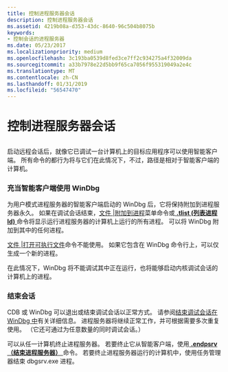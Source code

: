 ```yaml
---
title: 控制进程服务器会话
description: 控制进程服务器会话
ms.assetid: 4219b08a-d353-43dc-8640-96c504b8075b
keywords:
- 控制会话的进程服务器
ms.date: 05/23/2017
ms.localizationpriority: medium
ms.openlocfilehash: 3c193ba0539d8fed3ce7ff2c934275a4f32009da
ms.sourcegitcommit: a33b7978e22d5bb9f65ca7056f955319049a2e4c
ms.translationtype: MT
ms.contentlocale: zh-CN
ms.lasthandoff: 01/31/2019
ms.locfileid: "56547470"
---
```

# <a name="controlling-a-process-server-session"></a>控制进程服务器会话


## <span id="ddk_controlling_a_process_server_session_dbg"></span><span id="DDK_CONTROLLING_A_PROCESS_SERVER_SESSION_DBG"></span>


启动远程会话后，就像它已调试一台计算机上的目标应用程序可以使用智能客户端。 所有命令的都行为将与它们在此情况下，不过，路径是相对于智能客户端的计算机。

### <a name="span-idusingwindbgasasmartclientspanspan-idusingwindbgasasmartclientspanusing-windbg-as-a-smart-client"></a><span id="using_windbg_as_a_smart_client"></span><span id="USING_WINDBG_AS_A_SMART_CLIENT"></span>充当智能客户端使用 WinDbg

为用户模式进程服务器的智能客户端启动的 WinDbg 后，它将保持附加到进程服务器永久。 如果在调试会话结束，[文件 |附加到进程](file---attach-to-a-process.md)菜单命令或[ **.tlist (列表进程 Id)** ](-tlist--list-process-ids-.md)命令将显示运行进程服务器的计算机上运行的所有进程。 可以将 WinDbg 附加到其中的任何进程。

[文件 |打开可执行文件](file---open-executable.md)命令不能使用。 如果它包含在 WinDbg 命令行上，可以仅生成一个新的进程。

在此情况下，WinDbg 将不能调试其中正在运行，也将能够启动内核调试会话的计算机上的进程。

### <a name="span-idendingthesessionspanspan-idendingthesessionspanending-the-session"></a><span id="ending_the_session"></span><span id="ENDING_THE_SESSION"></span>结束会话

CDB 或 WinDbg 可以退出或结束调试会话以正常方式。 请参阅[结束调试会话在 WinDbg 中](ending-a-debugging-session-in-windbg.md)有关详细信息。 进程服务器将继续正常工作，并可根据需要多次重复使用。 （它还可通过为任意数量的同时调试会话。）

可以从任一计算机终止进程服务器。 若要终止它从智能客户端，使用[ **.endpsrv （结束进程服务器）** ](-endpsrv--end-process-server-.md)命令。 若要终止进程服务器运行的计算机中，使用任务管理器结束 dbgsrv.exe 进程。

 

 





